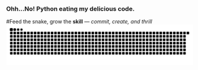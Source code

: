 ### Ohh...No!  **Python** eating my delicious code.
#Feed the snake, grow the **skill** — _commit, create, and thrill_
![Snake animation](dist/github-contribution-grid-snake.svg)

